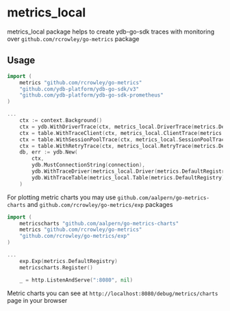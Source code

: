 # metrics_local

metrics_local package helps to create ydb-go-sdk traces with monitoring 
over `github.com/rcrowley/go-metrics` package

## Usage
```go
import (
    metrics "github.com/rcrowley/go-metrics"
    "github.com/ydb-platform/ydb-go-sdk/v3"
    "github.com/ydb-platform/ydb-go-sdk-prometheus"
)

...
	ctx := context.Background()
	ctx = ydb.WithDriverTrace(ctx, metrics_local.DriverTrace(metrics.DefaultRegistry))
	ctx = table.WithTraceClient(ctx, metrics_local.ClientTrace(metrics.DefaultRegistry))
	ctx = table.WithSessionPoolTrace(ctx, metrics_local.SessionPoolTrace(metrics.DefaultRegistry))
	ctx = table.WithRetryTrace(ctx, metrics_local.RetryTrace(metrics.DefaultRegistry))
	db, err := ydb.New(
		ctx,
		ydb.MustConnectionString(connection),
		ydb.WithTraceDriver(metrics_local.Driver(metrics.DefaultRegistry)),
		ydb.WithTraceTable(metrics_local.Table(metrics.DefaultRegistry)),
	)

```
For plotting metric charts you may use `github.com/aalpern/go-metrics-charts` and 
`github.com/rcrowley/go-metrics/exp` packages  
```go
import (
    metricscharts "github.com/aalpern/go-metrics-charts"
    metrics "github.com/rcrowley/go-metrics"
    "github.com/rcrowley/go-metrics/exp"
)

...
    exp.Exp(metrics.DefaultRegistry)
    metricscharts.Register()

    _ = http.ListenAndServe(":8080", nil)
```
Metric charts you can see at `http://localhost:8080/debug/metrics/charts` page in your browser